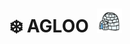 # :snowflake: AGLOO &nbsp;<img src="https://github.com/anythingcodes/slack-emoji-for-techies/blob/gh-pages/emoji/igloo.gif" width="40px">

